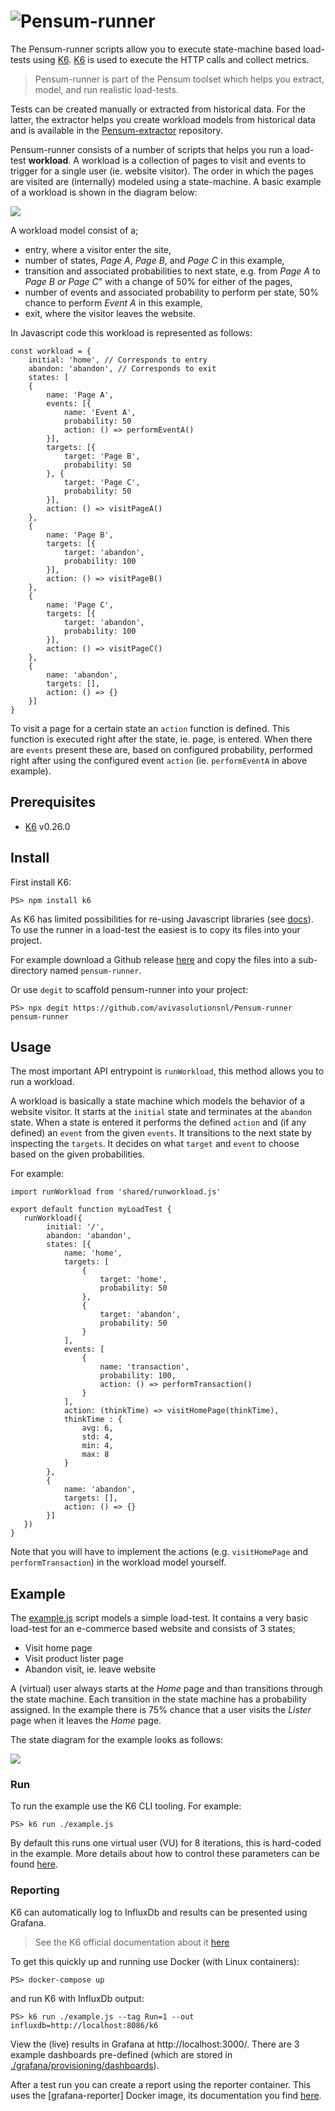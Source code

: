 # ![Pensum-runner](./logo.png)

The Pensum-runner scripts allow you to execute state-machine based load-tests using [K6](https://k6.io/).
[K6](https://k6.io/) is used to execute the HTTP calls and collect metrics.

> Pensum-runner is part of the Pensum toolset which helps you extract, model, and run realistic load-tests.

Tests can be created manually or extracted from historical data.
For the latter, the extractor helps you create workload models from historical data and is available in the [Pensum-extractor](https://github.com/avivasolutionsnl/Pensum-extractor) repository.

Pensum-runner consists of a number of scripts that helps you run a load-test **workload**. A workload is a collection of pages to visit and events to trigger for a single user (ie. website visitor). The order in which the pages are visited are (internally) modeled using a state-machine. A basic example of a workload is shown in the diagram below:

![](./workload.svg)

A workload model consist of a;
- entry, where a visitor enter the site,
- number of states, *Page A*, *Page B*, and *Page C* in this example,
- transition and associated probabilities to next state, e.g. from *Page A* to *Page B* *or* *Page C*" with a change of 50% for either of the pages,
- number of events and associated probability to perform per state, 50% chance to perform *Event A* in this example,
- exit, where the visitor leaves the website.

In Javascript code this workload is represented as follows:
```
const workload = {
    initial: 'home', // Corresponds to entry
    abandon: 'abandon', // Corresponds to exit
    states: [
    {
        name: 'Page A',
        events: [{
            name: 'Event A',
            probability: 50
            action: () => performEventA()
        }],
        targets: [{
            target: 'Page B',
            probability: 50
        }, {
            target: 'Page C',
            probability: 50
        }],
        action: () => visitPageA()
    }, 
    {
        name: 'Page B',
        targets: [{
            target: 'abandon',
            probability: 100
        }],
        action: () => visitPageB()
    },
    {
        name: 'Page C',
        targets: [{
            target: 'abandon',
            probability: 100
        }],
        action: () => visitPageC()
    },
    {
        name: 'abandon',
        targets: [],
        action: () => {}
    }]
}
```

To visit a page for a certain state an `action` function is defined. This function is executed right after the state, ie. page, is entered. When there are `events` present these are, based on configured probability, performed right after using the configured event `action` (ie. `performEventA` in above example).

## Prerequisites
- [K6](https://k6.io/) v0.26.0

## Install
First install K6:
```
PS> npm install k6
```

As K6 has limited possibilities for re-using Javascript libraries (see [docs](https://docs.k6.io/docs/modules)).
To use the runner in a load-test the easiest is to copy its files into your project.

For example download a Github release [here](https://github.com/avivasolutionsnl/Pensum-runner/releases) and copy the files into a sub-directory named `pensum-runner`.

Or use `degit` to scaffold pensum-runner into your project:
```
PS> npx degit https://github.com/avivasolutionsnl/Pensum-runner pensum-runner
```

## Usage
The most important API entrypoint is `runWorkload`, this method allows you to run a workload.

A workload is basically a state machine which models the behavior of a website visitor.
It starts at the `initial` state and terminates at the `abandon` state. When a state is entered it performs the defined `action` and (if any defined) an `event` from the given `events`. It transitions to the next state by inspecting the `targets`. It decides on what `target` and `event` to choose based on the given probabilities.

For example:
```
import runWorkload from 'shared/runworkload.js'

export default function myLoadTest {
   runWorkload({
        initial: '/',
        abandon: 'abandon',
        states: [{
            name: 'home',
            targets: [
                {
                    target: 'home',
                    probability: 50
                },
                {
                    target: 'abandon',
                    probability: 50
                }
            ],
            events: [
                {
                    name: 'transaction',
                    probability: 100,
                    action: () => performTransaction()
                }
            ],
            action: (thinkTime) => visitHomePage(thinkTime),
            thinkTime : {
                avg: 6, 
                std: 4, 
                min: 4, 
                max: 8   
            }
        },
        {
            name: 'abandon',
            targets: [],
            action: () => {}
        }]
   })
}
```
Note that you will have to implement the actions (e.g. `visitHomePage` and `performTransaction`) in the workload model yourself.

## Example
The [example.js](./example.js) script models a simple load-test. It contains a very basic load-test for an e-commerce based website and consists of 3 states;
- Visit home page
- Visit product lister page
- Abandon visit, ie. leave website

A (virtual) user always starts at the *Home* page and than transitions through the state machine. Each transition in the state machine has a probability assigned. In the example there is 75% chance that a user visits the *Lister* page when it leaves the *Home* page.

The state diagram for the example looks as follows:

![](./example.svg)

### Run
To run the example use the K6 CLI tooling. For example:
```
PS> k6 run ./example.js
```

By default this runs one virtual user (VU) for 8 iterations, this is hard-coded in the example.
More details about how to control these parameters can be found [here](https://docs.k6.io/docs/running-k6).

### Reporting
K6 can automatically log to InfluxDb and results can be presented using Grafana.

> See the K6 official documentation about it [here](https://docs.k6.io/docs/influxdb-grafana)

To get this quickly up and running use Docker (with Linux containers):
```
PS> docker-compose up
```

and run K6 with InfluxDb output:
```
PS> k6 run ./example.js --tag Run=1 --out influxdb=http://localhost:8086/k6
```

View the (live) results in Grafana at http://localhost:3000/.
There are 3 example dashboards pre-defined (which are stored in [./grafana/provisioning/dashboards](./grafana/provisioning/dashboards)).

After a test run you can create a report using the reporter container.
This uses the [grafana-reporter] Docker image, its documentation you find [here](https://github.com/IzakMarais/reporter).
